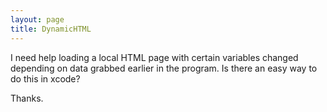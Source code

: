 ```yaml
---
layout: page
title: DynamicHTML
---
```



I need help loading a local HTML page with certain variables changed depending on data grabbed earlier in the program.  Is there an easy way to do this in xcode?

Thanks.

